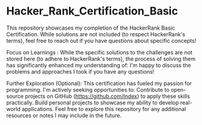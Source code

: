 # Hacker_Rank_Certification_Basic
This repository showcases my completion of the HackerRank Basic Certification. While solutions are not included (to respect HackerRank's terms), feel free to reach out if you have questions about specific concepts!

Focus on Learnings :
While the specific solutions to the challenges are not stored here (to adhere to HackerRank's terms), the process of solving them has significantly enhanced my understanding of:
I'm happy to discuss the problems and approaches I took if you have any questions!

Further Exploration (Optional):
This certification has fueled my passion for programming.  I'm actively seeking opportunities to:
Contribute to open-source projects on GitHub (https://github.com/Index) to apply these skills practically.
Build personal projects to showcase my ability to develop real-world applications.
Feel free to explore this repository for any additional resources or notes I may include in the future.
